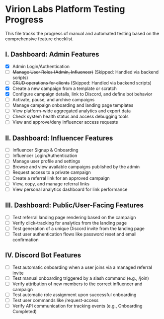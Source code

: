 # Virion Labs Platform Testing Progress

This file tracks the progress of manual and automated testing based on the comprehensive feature checklist.

## I. Dashboard: Admin Features

- [x] Admin Login/Authentication
- [ ] ~~Manage User Roles (Admin, Influencer)~~ (Skipped: Handled via backend scripts)
- [ ] ~~CRUD operations for clients~~ (Skipped: Handled via backend scripts)
- [x] Create a new campaign from a template or scratch
- [x] Configure campaign details, link to Discord, and define bot behavior
- [ ] Activate, pause, and archive campaigns
- [ ] Manage campaign onboarding and landing page templates
- [ ] View platform-wide aggregated analytics and export data
- [ ] Check system health status and access debugging tools
- [ ] View and approve/deny influencer access requests

## II. Dashboard: Influencer Features

- [ ] Influencer Signup & Onboarding
- [ ] Influencer Login/Authentication
- [ ] Manage user profile and settings
- [ ] Browse and view available campaigns published by the admin
- [ ] Request access to a private campaign
- [ ] Create a referral link for an approved campaign
- [ ] View, copy, and manage referral links
- [ ] View personal analytics dashboard for link performance

## III. Dashboard: Public/User-Facing Features

- [ ] Test referral landing page rendering based on the campaign
- [ ] Verify click-tracking for analytics from the landing page
- [ ] Test generation of a unique Discord invite from the landing page
- [ ] Test user authentication flows like password reset and email confirmation

## IV. Discord Bot Features

- [ ] Test automatic onboarding when a user joins via a managed referral invite
- [ ] Test manual onboarding triggered by a slash command (e.g., /join)
- [ ] Verify attribution of new members to the correct influencer and campaign
- [ ] Test automatic role assignment upon successful onboarding
- [ ] Test user commands like /request-access
- [ ] Verify API communication for tracking events (e.g., Onboarding Completed) 